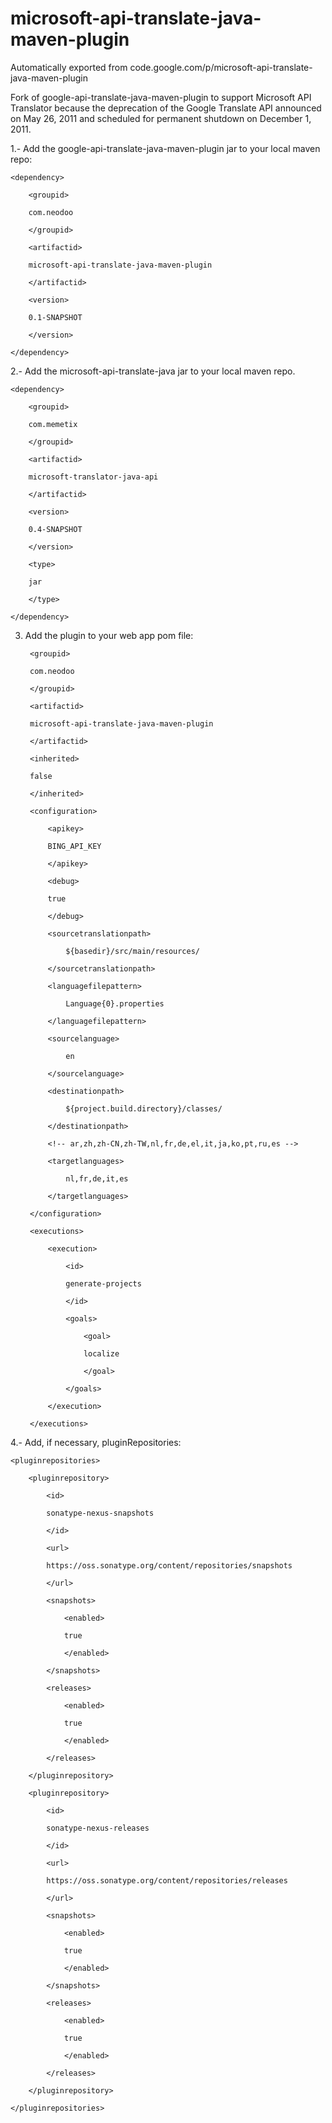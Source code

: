 # microsoft-api-translate-java-maven-plugin
Automatically exported from code.google.com/p/microsoft-api-translate-java-maven-plugin

Fork of google-api-translate-java-maven-plugin to support Microsoft API Translator because the deprecation of the Google Translate API announced on May 26, 2011 and scheduled for permanent shutdown on December 1, 2011. 



1.- Add the google-api-translate-java-maven-plugin jar to your local maven repo:

    <dependency>

        <groupid>

        com.neodoo

        </groupid>

        <artifactid>

        microsoft-api-translate-java-maven-plugin

        </artifactid>

        <version>

        0.1-SNAPSHOT

        </version>

    </dependency>

2.- Add the microsoft-api-translate-java jar to your local maven repo.

    <dependency>

        <groupid>

        com.memetix

        </groupid>

        <artifactid>

        microsoft-translator-java-api

        </artifactid>

        <version>

        0.4-SNAPSHOT

        </version>

        <type>

        jar

        </type>

    </dependency>

3. Add the plugin to your web app pom file:

    <build>

    <plugins>

    <plugin>

        <groupid>

        com.neodoo

        </groupid>

        <artifactid>

        microsoft-api-translate-java-maven-plugin

        </artifactid>

        <inherited>

        false

        </inherited>

        <configuration>

            <apikey>

            BING_API_KEY

            </apikey>

            <debug>

            true

            </debug>

            <sourcetranslationpath>

                ${basedir}/src/main/resources/ 

            </sourcetranslationpath>

            <languagefilepattern>

                Language{0}.properties 

            </languagefilepattern>

            <sourcelanguage>

                en 

            </sourcelanguage>

            <destinationpath>

                ${project.build.directory}/classes/ 

            </destinationpath>

            <!-- ar,zh,zh-CN,zh-TW,nl,fr,de,el,it,ja,ko,pt,ru,es -->

            <targetlanguages>

                nl,fr,de,it,es 

            </targetlanguages>

        </configuration>

        <executions>

            <execution>

                <id>

                generate-projects

                </id>

                <goals>

                    <goal>

                    localize

                    </goal>

                </goals>

            </execution>

        </executions>

    </plugin>

    </plugins>

    </build>

4.- Add, if necessary, pluginRepositories:

    <pluginrepositories>

        <pluginrepository>

            <id>

            sonatype-nexus-snapshots

            </id>

            <url>

            https://oss.sonatype.org/content/repositories/snapshots

            </url>

            <snapshots>

                <enabled>

                true

                </enabled>

            </snapshots>

            <releases>

                <enabled>

                true

                </enabled>

            </releases>

        </pluginrepository>

        <pluginrepository>

            <id>

            sonatype-nexus-releases

            </id>

            <url>

            https://oss.sonatype.org/content/repositories/releases

            </url>

            <snapshots>

                <enabled>

                true

                </enabled>

            </snapshots>

            <releases>

                <enabled>

                true

                </enabled>

            </releases>

        </pluginrepository>

    </pluginrepositories>

